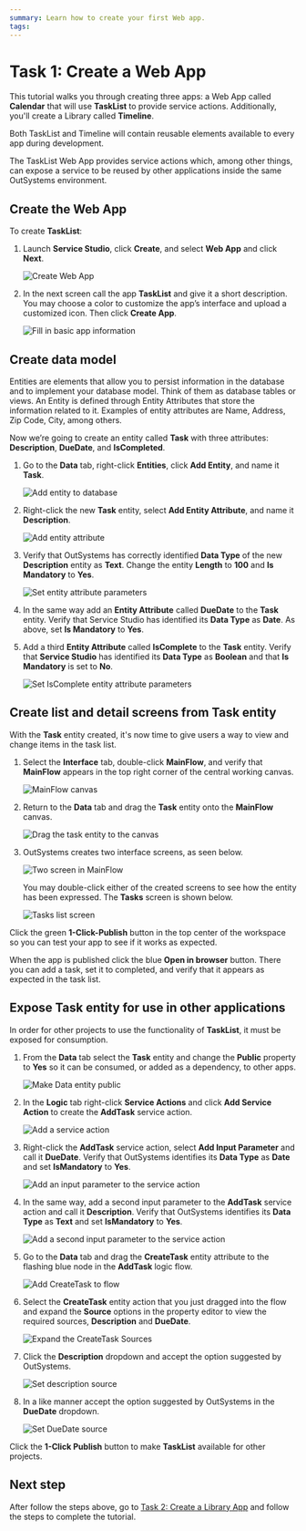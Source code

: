 ```yaml
---
summary: Learn how to create your first Web app.
tags: 
---
```


# Task 1: Create a Web App
 
This tutorial walks you through creating three apps: a Web App called **Calendar** that will use **TaskList** to provide service actions. Additionally, you'll create a Library called **Timeline**.

Both TaskList and Timeline will contain reusable elements available to every app during development. 

The TaskList Web App provides service actions which, among other things, can expose a service to be reused by other applications inside the same OutSystems environment.

## Create the Web App

To create **TaskList**: 

1. Launch **Service Studio**, click **Create**, and select **Web App** and click **Next**.  

    ![Create Web App](images/create-web-app-ss.png "Create Web App") 
 
1. In the next screen call the app **TaskList** and give it a short description. You may choose a color to customize the app’s interface and upload a customized icon. Then click **Create App**.  

    ![Fill in basic app information](images/fill-in-app-basic-information-ss.png "Fill in basic app information")

## Create data model

Entities are elements that allow you to persist information in the database and to implement your database model. Think of them as database tables or views. An Entity is defined through Entity Attributes that store the information related to it. Examples of entity attributes are Name, Address, Zip Code, City, among others.

Now we’re going to create an entity called **Task** with three attributes: **Description**, **DueDate**, and **IsCompleted**.

1. Go to the **Data** tab, right-click **Entities**, click **Add Entity**, and name it **Task**. 

    ![Add entity to database](images/add-entity-ss.png "Add entity to database") 

1. Right-click the new **Task** entity, select **Add Entity Attribute**, and name it **Description**. 

    ![Add entity attribute](images/add-entity-attribute-ss.png "Add entity attribute") 

1. Verify that OutSystems has correctly identified  **Data Type** of the new **Description** entity as **Text**. Change the entity **Length** to **100** and **Is Mandatory** to **Yes**. 

    ![Set entity attribute parameters](images/set-entity-attribute-parameters-ss.png "Set entity attribute parameters") 

1. In the same way add an **Entity Attribute** called **DueDate** to the **Task** entity. Verify that Service Studio has identified its **Data Type** as **Date**. As above, set **Is Mandatory** to **Yes**.
1. Add a third **Entity Attribute** called **IsComplete** to the **Task** entity. Verify that **Service Studio** has identified its **Data Type** as **Boolean** and that **Is Mandatory** is set to **No**. 

    ![Set IsComplete entity attribute parameters](images/set-entity-attribute-parameter-boolean-ss.png "Set IsComplete entity attribute parameters") 

## Create list and detail screens from **Task** entity

With the **Task** entity created, it's now time to give users a way to view and change items in the task list. 

1. Select the **Interface** tab, double-click **MainFlow**, and verify that **MainFlow** appears in the top right corner of the central working canvas. 

    ![MainFlow canvas](images/main-flow-canvas-ss.png "MainFlow canvas") 

1. Return to the **Data** tab and drag the **Task** entity onto the **MainFlow** canvas.  

    ![Drag the task entity to the canvas](images/drag-task-entity-to-canvas-ss.png "Drag the task entity to the canvas") 

1. OutSystems creates two interface screens, as seen below.

    ![Two screen in MainFlow](images/two-screens-in-main-flow-ss.png "Two screen in MainFlow") 

    You may double-click either of the created screens to see how the entity has been expressed. The **Tasks** screen is shown below. 
    
    ![Tasks list screen](images/task-list-screen-ss.png "Tasks list screen") 

<!--
## Change roles of screens to anonymous for testing

<div class="info" markdown="1">

EAP reportedly will not have roles. They still appear in the interface, so they are documented here.

</div>

1. Go to the **Interface** tab and select **Tasks** in the **MainFlow**. Click **Anonymous** in the **Roles** area so it it is easier to test the app during development.

    ![Set Task entity to anonymous](images/set-task-entity-to-anonymous-ss.png "Set Task entity to anonymous") 

1. In the same manner, select **TaskDetail** in the **MainFlow** and click **Anonymous** in the **Roles** area. 

    <div class="info" markdown="1">

    During the publish process you will receive the following security warning: You're exposing a Server Action for public access and without authentication. Consider removing the Anonymous Role from this Screen.

    For most business apps, access to interface screens is restricted to registered users. Before deployment to the quality or production environments, the role of these screens should be changed back to the default so they are not anonymous.

    </div>
-->

Click the green **1-Click-Publish** button in the top center of the workspace so you can test your app to see if it works as expected.

When the app is published click the blue **Open in browser** button. There you can add a task, set it to completed, and verify that it appears as expected in the task list.

## Expose **Task** entity for use in other applications

In order for other projects to use the functionality of **TaskList**, it must be exposed for consumption.

1. From the **Data** tab select the **Task** entity and change the **Public** property to **Yes** so it can be consumed, or added as a dependency, to other apps.

    ![Make Data entity public](images/make-data-entity-public-ss.png "Make Data entity public") 

1. In the **Logic** tab right-click **Service Actions** and click **Add Service Action** to create the **AddTask** service action.

    ![Add a service action](images/add-service-action-ss.png "Add a service action") 

1. Right-click the **AddTask** service action, select  **Add Input Parameter** and call it **DueDate**. Verify that OutSystems identifies its **Data Type** as **Date** and set **IsMandatory** to **Yes**.

    ![Add an input parameter to the service action](images/add-service-action-input-parameter-ss.png "Add an inpute parameter to the service action") 

1. In the same way, add a second input parameter to the **AddTask** service action and call it **Description**. Verify that OutSystems identifies its **Data Type** as **Text** and set **IsMandatory** to **Yes**.

    ![Add a second input parameter to the service action](images/add-second-service-action-input-parameter-ss.png "Add a second input parameter to the service action") 

1. Go to the **Data** tab and drag the **CreateTask** entity attribute to the flashing blue node in the **AddTask** logic flow.

    ![Add CreateTask to flow](images/add-create-task-to-flow-ss.png "Add CreateTask to flow") 

1. Select the **CreateTask** entity action that you just dragged into the flow and expand the **Source** options in the property editor to view the required sources, **Description** and **DueDate**.

    ![Expand the CreateTask Sources](images/expand-createtask-source-ss.png "Expand the CreateTask Sources") 

1. Click the **Description** dropdown and accept the option suggested by OutSystems.

    ![Set description source](images/add-create-task-source-ss.png "Set description source") 

1. In a like manner accept the option suggested by OutSystems in the **DueDate** dropdown.

    ![Set DueDate source](images/add-second-create-task-source-ss.png "Set DueDate source") 

Click the **1-Click Publish** button to make **TaskList** available for other projects.

## Next step

After follow the steps above, go to [Task 2: Create a Library App](tutorial-2-create-library.md) and follow the steps to complete the tutorial.
